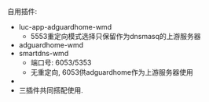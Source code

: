 自用插件:
 - luc-app-adguardhome-wmd 
   - 5553重定向模式选择只保留作为dnsmasq的上游服务器
 - adguardhome-wmd
 - smartdns-wmd
   - 端口号: 6053/5353
   - 无重定向, 6053供adguardhome作为上游服务器使用
  - 
 - 三插件共同搭配使用.
